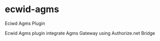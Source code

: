 # ecwid-agms
Eciwd Agms Plugin

Ecwid Agms plugin integrate Agms Gateway using Authorize.net Bridge
